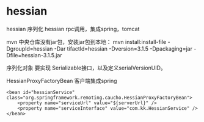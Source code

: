 # hessian

hessian 序列化
hessian rpc调用，集成spring，tomcat

mvn 中央仓库没有jar包，安装jar包到本地：
mvn install:install-file -DgroupId=hessian -Dar tifactId=hessian -Dversion=3.1.5 -Dpackaging=jar -Dfile=hessian-3.1.5.jar

序列化对象 要实现   Serializable接口，以及定义serialVersionUID。

HessianProxyFactoryBean 客户端集成spring

```code
<bean id="hessianService" class="org.springframework.remoting.caucho.HessianProxyFactoryBean">
    <property name="serviceUrl" value="${serverUrl}" />
    <property name="serviceInterface" value="com.kk.HessianService" />
</bean>
```